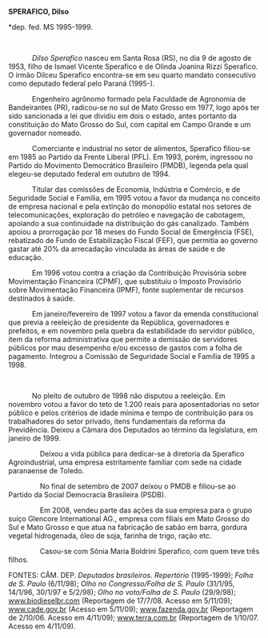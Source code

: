 **SPERAFICO, Dilso**

\*dep. fed. MS 1995-1999.

 

            *Dilso Sperafico* nasceu em Santa Rosa (RS), no dia 9 de
agosto de 1953, filho de Ismael Vicente Sperafico e de Olinda Joanina
Rizzi Sperafico. O irmão Dilceu Sperafico encontra-se em seu quarto
mandato consecutivo como deputado federal pelo Paraná (1995-).

            Engenheiro agrônomo formado pela Faculdade de Agronomia de
Bandeirantes (PR), radicou-se no sul de Mato Grosso em 1977, logo após
ter sido sancionada a lei que dividiu em dois o estado, antes portanto
da constituição do Mato Grosso do Sul, com capital em Campo Grande e um
governador nomeado.

            Comerciante e industrial no setor de alimentos, Sperafico
filiou-se em 1985 ao Partido da Frente Liberal (PFL). Em 1993, porém,
ingressou no Partido do Movimento Democrático Brasileiro (PMDB), legenda
pela qual elegeu-se deputado federal em outubro de 1994.

            Titular das comissões de Economia, Indústria e Comércio, e
de Seguridade Social e Família, em 1995 votou a favor da mudança no
conceito de empresa nacional e pela extinção do monopólio estatal nos
setores de telecomunicações, exploração do petróleo e navegação de
cabotagem, apoiando a sua continuidade na distribuição do gás
canalizado. Também apoiou a prorrogação por 18 meses do Fundo Social de
Emergência (FSE), rebatizado de Fundo de Estabilização Fiscal (FEF), que
permitia ao governo gastar até 20% da arrecadação vinculada às áreas de
saúde e de educação.

            Em 1996 votou contra a criação da Contribuição Provisória
sobre Movimentação Financeira (CPMF), que substituiu o Imposto
Provisório sobre Movimentação Financeira (IPMF), fonte suplementar de
recursos destinados à saúde.

            Em janeiro/fevereiro de 1997 votou a favor da emenda
constitucional que previa a reeleição de presidente da República,
governadores e prefeitos, e em novembro pela quebra da estabilidade do
servidor público, item da reforma administrativa que permite a demissão
de servidores públicos por mau desempenho e/ou excesso de gastos com a
folha de pagamento. Integrou a Comissão de Seguridade Social e Família
de 1995 a 1998.

             

            No pleito de outubro de 1998 não disputou a reeleição. Em
novembro votou a favor do teto de 1.200 reais para aposentadorias no
setor público e pelos critérios de idade mínima e tempo de contribuição
para os trabalhadores do setor privado, itens fundamentais da reforma da
Previdência. Deixou a Câmara dos Deputados ao término da legislatura, em
janeiro de 1999.

                Deixou a vida pública para dedicar-se à diretoria da
Sperafico Agroindustrial, uma empresa estritamente familiar com sede na
cidade paranaense de Toledo.

                No final de setembro de 2007 deixou o PMDB e filiou-se
ao Partido da Social Democracia Brasileira (PSDB).

                Em 2008, vendeu parte das ações da sua empresa para o
grupo suíço Glencore International AG., empresa com filiais em Mato
Grosso do Sul e Mato Grosso e que atua na fabricação de sabão em barra,
gordura vegetal hidrogenada, óleo de soja, farinha de trigo, ração etc.

                Casou-se com Sônia Maria Boldrini Sperafico, com quem
teve três filhos.

FONTES: CÂM. DEP. *Deputados brasileiros. Repertório* (1995-1999);
*Folha de S. Paulo* (6/11/98); *Olho no Congresso/Folha de S. Paulo*
(31/1/95, 14/1/96, 30/1/97 e 5/2/98); *Olho no voto/Folha de S. Paulo*
(29/9/98); www.biodieselbr.com (Reportagem de 17/7/08. Acesso em
5/11/09); www.cade.gov.br (Acesso em 5/11/09); www.fazenda.gov.br
(Reportagem de 2/10/06. Acesso em 4/11/09); www.terra.com.br (Reportagem
de 1/10/07. Acesso em 4/11/09).

 
